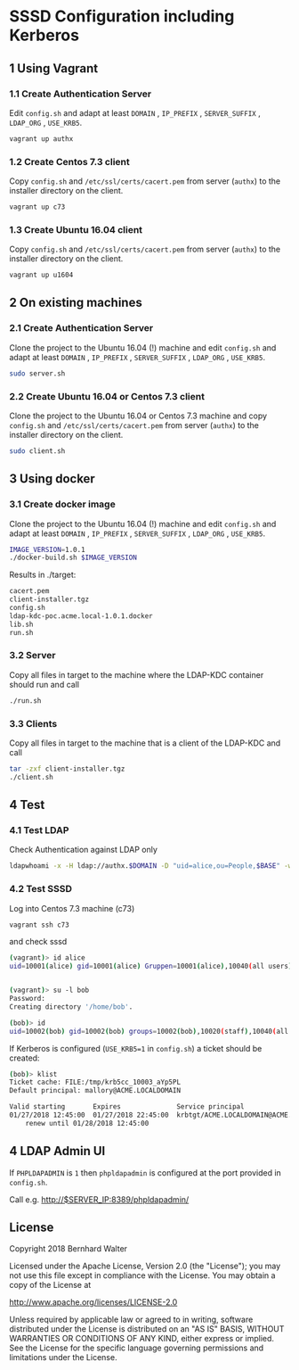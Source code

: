 # SSSD Configuration including Kerberos

## 1 Using Vagrant

### 1.1 Create Authentication Server

Edit `config.sh` and adapt at least `DOMAIN` , `IP_PREFIX` , `SERVER_SUFFIX` , `LDAP_ORG` , `USE_KRB5`.

```bash
vagrant up authx
```

### 1.2 Create Centos 7.3 client

Copy `config.sh` and `/etc/ssl/certs/cacert.pem` from server (`authx`) to the installer directory on the client.

```bash
vagrant up c73
```

### 1.3 Create Ubuntu 16.04 client

Copy `config.sh` and `/etc/ssl/certs/cacert.pem` from server (`authx`) to the installer directory on the client.

```bash
vagrant up u1604
```

## 2 On existing machines

### 2.1 Create Authentication Server

Clone the project to the Ubuntu 16.04 (!) machine and edit `config.sh` and adapt at least `DOMAIN` , `IP_PREFIX` , `SERVER_SUFFIX` , `LDAP_ORG` , `USE_KRB5`.

```bash
sudo server.sh
```

### 2.2 Create Ubuntu 16.04 or Centos 7.3 client

Clone the project to the Ubuntu 16.04 or Centos 7.3 machine and copy `config.sh` and `/etc/ssl/certs/cacert.pem` from server (`authx`) to the installer directory on the client.

```bash
sudo client.sh
```

## 3 Using docker

### 3.1 Create docker image

Clone the project to the Ubuntu 16.04 (!) machine and edit `config.sh` and adapt at least `DOMAIN` , `IP_PREFIX` , `SERVER_SUFFIX` , `LDAP_ORG` , `USE_KRB5`.

```bash
IMAGE_VERSION=1.0.1
./docker-build.sh $IMAGE_VERSION
```

Results in ./target:

```bash
cacert.pem
client-installer.tgz
config.sh
ldap-kdc-poc.acme.local-1.0.1.docker
lib.sh
run.sh
```

### 3.2 Server

Copy all files in target to the machine where the LDAP-KDC container should run and call

```bash
./run.sh
```

### 3.3 Clients

Copy all files in target to the machine that is a client of the LDAP-KDC and call

```bash
tar -zxf client-installer.tgz
./client.sh
```

## 4 Test

### 4.1 Test LDAP

Check Authentication against LDAP only

```bash
ldapwhoami -x -H ldap://authx.$DOMAIN -D "uid=alice,ou=People,$BASE" -w $PASSWORD
```

### 4.2 Test SSSD

Log into Centos 7.3 machine (c73)

```bash
vagrant ssh c73
```

and check sssd

```bash
(vagrant)> id alice
uid=10001(alice) gid=10001(alice) Gruppen=10001(alice),10040(all users),10060(acme users),10020(staff)


(vagrant)> su -l bob
Password:
Creating directory '/home/bob'.

(bob)> id
uid=10002(bob) gid=10002(bob) groups=10002(bob),10020(staff),10040(all users),10060(acme_users)
```

If Kerberos is configured (`USE_KRB5=1` in `config.sh`) a ticket should be created:

```bash
(bob)> klist
Ticket cache: FILE:/tmp/krb5cc_10003_aYp5PL
Default principal: mallory@ACME.LOCALDOMAIN

Valid starting       Expires              Service principal
01/27/2018 12:45:00  01/27/2018 22:45:00  krbtgt/ACME.LOCALDOMAIN@ACME.LOCALDOMAIN
    renew until 01/28/2018 12:45:00
```

## 4 LDAP Admin UI

If `PHPLDAPADMIN` is `1` then `phpldapadmin` is configured at the port provided in `config.sh`.

Call e.g. <http://$SERVER_IP:8389/phpldapadmin/>

## License

Copyright 2018 Bernhard Walter

Licensed under the Apache License, Version 2.0 (the "License");
you may not use this file except in compliance with the License.
You may obtain a copy of the License at

   <http://www.apache.org/licenses/LICENSE-2.0>

Unless required by applicable law or agreed to in writing, software
distributed under the License is distributed on an "AS IS" BASIS,
WITHOUT WARRANTIES OR CONDITIONS OF ANY KIND, either express or implied.
See the License for the specific language governing permissions and
limitations under the License.
